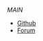 _MAIN_
- [Github](https://github.com/polydes/structures)
- [Forum](https://community.stencyl.com/index.php/topic,35128.0.html)
